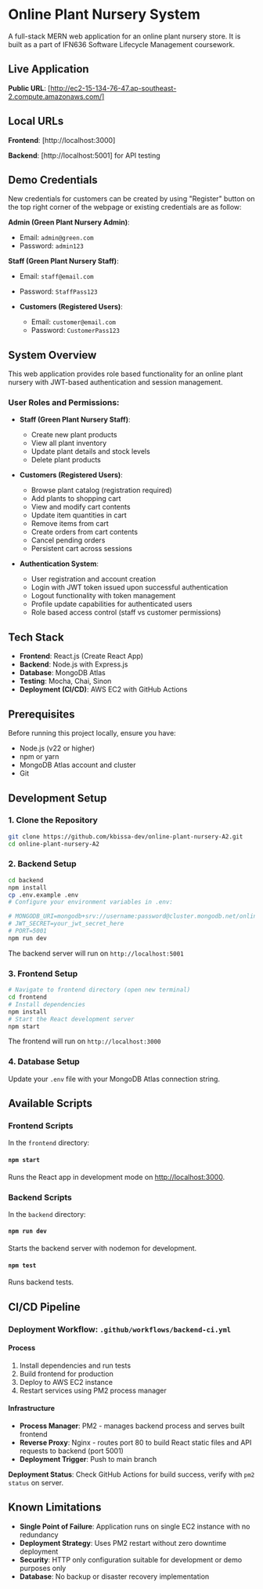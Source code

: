 # Online Plant Nursery System

A full-stack MERN web application for an online plant nursery store.
It is built as a part of IFN636 Software Lifecycle Management coursework.


## Live Application

**Public URL**: [http://ec2-15-134-76-47.ap-southeast-2.compute.amazonaws.com/]

## Local URLs

**Frontend**: [http://localhost:3000]

**Backend**: [http://localhost:5001] for API testing

## Demo Credentials

New credentials for customers can be created by using "Register" button on the top right corner of the webpage or existing credentials are as follow:

**Admin (Green Plant Nursery Admin)**:
  - Email: `admin@green.com`
  - Password: `admin123`

**Staff (Green Plant Nursery Staff)**:
  - Email: `staff@email.com`
  - Password: `StaffPass123`

- **Customers (Registered Users)**:
  - Email: `customer@email.com`
  - Password: `CustomerPass123`

## System Overview

This web application provides role based functionality for an online plant nursery with JWT-based authentication and session management.

### User Roles and Permissions:

- **Staff (Green Plant Nursery Staff)**:
  - Create new plant products
  - View all plant inventory
  - Update plant details and stock levels
  - Delete plant products

- **Customers (Registered Users)**:
  - Browse plant catalog (registration required)
  - Add plants to shopping cart
  - View and modify cart contents
  - Update item quantities in cart
  - Remove items from cart
  - Create orders from cart contents
  - Cancel pending orders
  - Persistent cart across sessions

- **Authentication System**:
  - User registration and account creation
  - Login with JWT token issued upon successful authentication
  - Logout functionality with token management
  - Profile update capabilities for authenticated users
  - Role based access control (staff vs customer permissions)

## Tech Stack

- **Frontend**: React.js (Create React App)
- **Backend**: Node.js with Express.js
- **Database**: MongoDB Atlas
- **Testing**: Mocha, Chai, Sinon
- **Deployment (CI/CD)**: AWS EC2 with GitHub Actions

## Prerequisites

Before running this project locally, ensure you have:
- Node.js (v22 or higher)
- npm or yarn
- MongoDB Atlas account and cluster
- Git

## Development Setup

### 1. Clone the Repository

```bash
git clone https://github.com/kbissa-dev/online-plant-nursery-A2.git
cd online-plant-nursery-A2
```

### 2. Backend Setup

```bash
cd backend
npm install
cp .env.example .env
# Configure your environment variables in .env:

# MONGODB_URI=mongodb+srv://username:password@cluster.mongodb.net/online-plant-nursery-A2
# JWT_SECRET=your_jwt_secret_here
# PORT=5001
npm run dev
```

The backend server will run on `http://localhost:5001`

### 3. Frontend Setup

```bash
# Navigate to frontend directory (open new terminal)
cd frontend
# Install dependencies
npm install
# Start the React development server
npm start
```

The frontend will run on `http://localhost:3000`

### 4. Database Setup

Update your `.env` file with your MongoDB Atlas connection string.

## Available Scripts

### Frontend Scripts

In the `frontend` directory:
#### `npm start`

Runs the React app in development mode on [http://localhost:3000](http://localhost:3000).

### Backend Scripts

In the `backend` directory:
#### `npm run dev`
Starts the backend server with nodemon for development.
#### `npm test`
Runs backend tests.

## CI/CD Pipeline

### Deployment Workflow: `.github/workflows/backend-ci.yml`

#### Process
1. Install dependencies and run tests
2. Build frontend for production
3. Deploy to AWS EC2 instance
4. Restart services using PM2 process manager

#### Infrastructure
- **Process Manager**: PM2 - manages backend process and serves built frontend
- **Reverse Proxy**: Nginx - routes port 80 to build React static files and API requests to backend (port 5001)
- **Deployment Trigger**: Push to main branch

**Deployment Status**: Check GitHub Actions for build success, verify with `pm2 status` on server.

## Known Limitations

- **Single Point of Failure**: Application runs on single EC2 instance with no redundancy
- **Deployment Strategy**: Uses PM2 restart without zero downtime deployment
- **Security**: HTTP only configuration suitable for development or demo purposes only
- **Database**: No backup or disaster recovery implementation